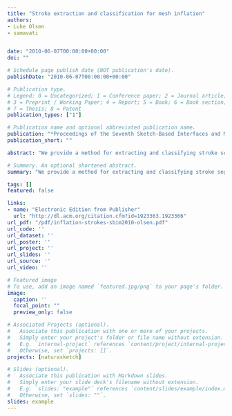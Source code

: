 ```yaml
---
title: "Stroke extraction and classification for mesh inflation"
authors:
- Luke Olsen
- samavati


date: "2010-06-07T00:00:00+00:00"
doi: ""

# Schedule page publish date (NOT publication's date).
publishDate: "2010-06-07T00:00:00+00:00"

# Publication type.
# Legend: 0 = Uncategorized; 1 = Conference paper; 2 = Journal article;
# 3 = Preprint / Working Paper; 4 = Report; 5 = Book; 6 = Book section;
# 7 = Thesis; 8 = Patent
publication_types: ["1"]

# Publication name and optional abbreviated publication name.
publication: "*Proceedings of the Seventh Sketch-Based Interfaces and Modeling Symposium (Eurographics Association)*"
publication_short: ""

abstract: "We provide a method for extracting and classifying stroke segments from a line drawing or sketch with the goal of producing perceptually-valid output in the context of mesh inflation. This is important as processing freehand sketch input is a fundamental task in sketch-based interfaces, yet many systems bypass the problem by forcing simplified, unnatural drawing patterns. Our stroke extraction combines contour tracing with feature-preserving post-processing. The extracted strokes are classified according to the objects and regions in the sketch: object and region boundaries, interior features, and suggestive lines. The outcome of this classification is demonstrated with examples in feature-sensitive mesh inflation."

# Summary. An optional shortened abstract.
summary: "We provide a method for extracting and classifying stroke segments from a line drawing or sketch with the goal of producing perceptually-valid output in the context of mesh inflation. This is important as processing freehand sketch input is a fundamental task in sketch-based interfaces, yet many systems bypass the problem by forcing simplified, unnatural drawing patterns. Our stroke extraction combines contour tracing with feature-preserving post-processing. The extracted strokes are classified ..."

tags: []
featured: false

links:
- name: "Electronic Edition from Publisher"
  url: "http://dl.acm.org/citation.cfm?id=1923363.1923366"
url_pdf: "/pdf/inflation-strokes-sbim2010-olsen.pdf"
url_code: ''
url_dataset: ''
url_poster: ''
url_project: ''
url_slides: ''
url_source: ''
url_video: ''

# Featured image
# To use, add an image named `featured.jpg/png` to your page's folder. 
image:
  caption: ''
  focal_point: ""
  preview_only: false

# Associated Projects (optional).
#   Associate this publication with one or more of your projects.
#   Simply enter your project's folder or file name without extension.
#   E.g. `internal-project` references `content/project/internal-project/index.md`.
#   Otherwise, set `projects: []`.
projects: [naturasketch]

# Slides (optional).
#   Associate this publication with Markdown slides.
#   Simply enter your slide deck's filename without extension.
#   E.g. `slides: "example"` references `content/slides/example/index.md`.
#   Otherwise, set `slides: ""`.
slides: example
---
```

